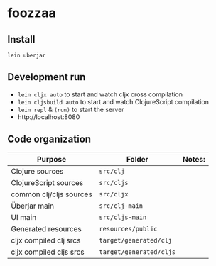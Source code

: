 # foozzaa

## Install

```
lein uberjar
```

## Development run

- `lein cljx auto` to start and watch cljx cross compilation
- `lein cljsbuild auto` to start and watch ClojureScript compilation
- `lein repl` & `(run)` to start the server
- http://localhost:8080

## Code organization

|Purpose                   |Folder                    |Notes:                     |
|--------------------------|--------------------------|---------------------------|
|Clojure sources           |`src/clj`                 |                           |
|ClojureScript sources     |`src/cljs`                |                           |
|common clj/cljs sources   |`src/cljx`                |                           |
|Überjar main              |`src/clj-main`            |                           |
|UI main                   |`src/cljs-main`           |                           |
|Generated resources       |`resources/public`        |                           |
|cljx compiled clj srcs    |`target/generated/clj`    |                           |
|cljx compiled cljs srcs   |`target/generated/cljs`   |                           |
